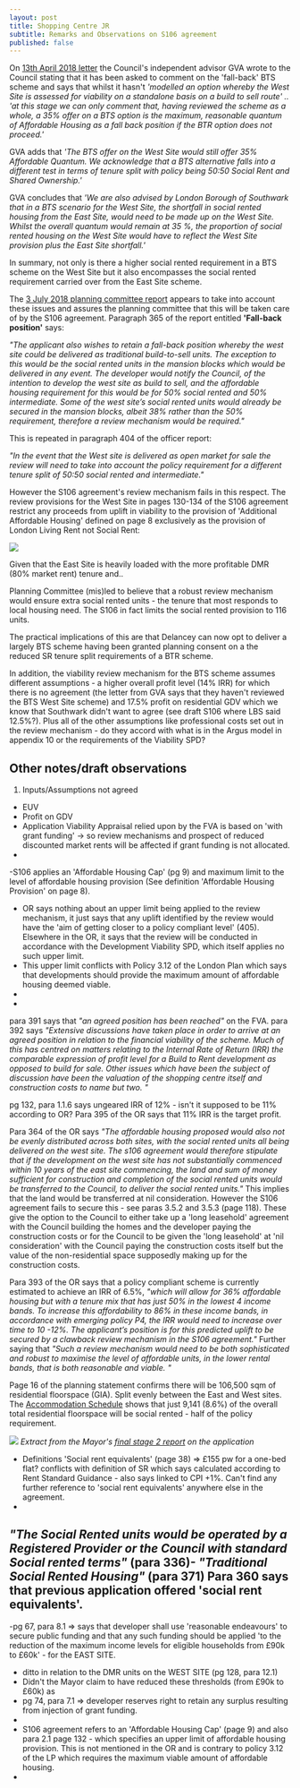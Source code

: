 ```yaml
---
layout: post
title: Shopping Centre JR
subtitle: Remarks and Observations on S106 agreement
published: false
---
```

On [13th April 2018 letter](http://planbuild.southwark.gov.uk/documents/?GetDocument=%7b%7b%7b!LXcCuPkZXfUd47qX5Tcdtg%3d%3d!%7d%7d%7d) the Council's independent advisor GVA wrote to the Council stating that it has been asked to comment on the 'fall-back' BTS scheme and says that whilst it hasn't _'modelled an option whereby the West Site is assessed for viability on a standalone basis on a build to sell route' .. 'at this stage we can only comment that, having reviewed the scheme as a whole, a 35% offer on a BTS option is the maximum, reasonable quantum of Affordable Housing as a fall back position if the BTR option does not proceed.'_ 

GVA adds that _'The BTS offer on the West Site would still offer 35% Affordable Quantum. We acknowledge that a BTS alternative falls into a different test in terms of tenure split with policy being 50:50 Social Rent and Shared Ownership.'_ 

GVA concludes that _'We are also advised by London Borough of Southwark that in a BTS scenario for the West Site, the shortfall in social rented housing from the East Site, would need to be made up on the West Site. Whilst the overall quantum would remain at 35 %, the proportion of social rented housing on the West Site would have to reflect the West Site provision plus the East Site shortfall.'_

In summary, not only is there a higher social rented requirement in a BTS scheme on the West Site but it also encompasses the social rented requirement carried over from the East Site scheme.

The [3 July 2018 planning committee report](http://planbuild.southwark.gov.uk/documents/?GetDocument=%7b%7b%7b!HvOs1eG7BYgl0hYZ8SIm5w%3d%3d!%7d%7d%7d) appears to take into account these issues and assures the planning committee that this will be taken care of by the S106 agreement. Paragraph 365 of the report entitled __'Fall-back position'__ says:

_"The applicant also wishes to retain a fall-back position whereby the west site could be delivered as traditional build-to-sell units. The exception to this would be the social rented units in the mansion blocks which would be delivered in any event. The developer would notify the Council, of the intention to develop the west site as build to sell, and the affordable housing requirement for this would be for 50% social rented and 50% intermediate. Some of the west site’s social rented units would already be secured in the mansion blocks, albeit 38% rather than the 50% requirement, therefore a review mechanism would be required."_

This is repeated in paragraph 404 of the officer report:

_"In the event that the West site is delivered as open market for sale the review will need to take into account the policy requirement for a different tenure split of 50:50 social rented and intermediate."_

However the S106 agreement's review mechanism fails in this respect. The review provisions for the West Site in pages 130-134 of the S106 agreement restrict any proceeds from uplift in viability to the provision of 'Additional Affordable Housing' defined on page 8 exclusively as the provision of London Living Rent not Social Rent:

![](http://35percent.org/img/scs106aah.png)


Given that the East Site is heavily loaded with the more profitable DMR (80% market rent) tenure and.. 

Planning Committee (mis)led to believe that a robust review mechanism would ensure extra social rented units - the tenure that most responds to local housing need. The S106 in fact limits the social rented provision to 116 units.

The practical implications of this are that Delancey can now opt to deliver a largely BTS scheme having been granted planning consent on a the reduced SR tenure split requirements of a BTR scheme.

In addition, the viability review mechanism for the BTS scheme assumes different assumptions - a higher overall profit level (14% IRR) for which there is no agreement (the letter from GVA says that they haven't reviewed the BTS West Site scheme) and 17.5% profit on residential GDV which we know that Southwark didn't want to agree (see draft S106 where LBS said 12.5%?).  Plus all of the other assumptions like professional costs set out in the review mechanism - do they accord with what is in the Argus model in appendix 10 or the requirements of the Viability SPD?




## Other notes/draft observations

1. Inputs/Assumptions not agreed

- EUV
- Profit on GDV
- Application Viability Appraisal relied upon by the FVA is based on 'with grant funding' -> so review mechanisms and prospect of reduced discounted market rents will be affected if grant funding is not allocated.
-
-S106 applies an 'Affordable Housing Cap' (pg 9) and maximum limit to the level of affordable housing provision (See definition 'Affordable Housing Provision' on page 8).

- OR says nothing about an upper limit being applied to the review mechanism, it just says that any uplift identified by the review would have the 'aim of getting closer to a policy compliant level' (405). Elsewhere in the OR, it says that the review will be conducted in accordance with the Development Viability SPD, which itself applies no such upper limit.  
- This upper limit conflicts with Policy 3.12 of the London Plan which says that developments should provide the maximum amount of affordable housing deemed viable.
-
-
para 391 says that _"an agreed position has been reached"_ on the FVA. 
para 392 says _"Extensive discussions have taken place in order to arrive at an agreed position in relation to the financial viability of the scheme. Much of this has centred on matters relating to the Internal Rate of Return (IRR) the comparable expression of profit level for a Build to Rent development as opposed to build for sale. Other issues which have been the subject of discussion have been the valuation of the shopping centre itself and construction costs to name but two. "_


pg 132, para 1.1.6 says ungeared IRR of 12% - isn't it supposed to be 11% according to OR?
Para 395 of the OR says that 11% IRR is the target profit.


Para 364 of the OR says _"The affordable housing proposed would also not be evenly distributed across both sites, with the social rented units all being delivered on the west site. The s106 agreement would therefore stipulate that if the development on the west site has not substantially commenced within 10 years of the east site commencing, the land and sum of money sufficient for construction and completion of the social rented units would be transferred to the Council, to deliver the social rented units."_ This implies that the land would be transferred at nil consideration.
However the S106 agreement fails to secure this - see paras 3.5.2 and 3.5.3 (page 118). These give the option to the Council to either take up a 'long leasehold' agreement with the Council building the homes and the developer paying the construction costs or for the Council to be given the 'long leasehold' at 'nil consideration' with the Council paying the construction costs itself but the value of the non-residential space supposedly making up for the construction costs. 

Para 393 of the OR says that a policy compliant scheme is currently estimated to achieve an IRR of 6.5%, _"which will allow for 36% affordable housing but with a tenure mix that has just 50% in the lowest 4 income bands. To increase this affordability to 86% in these income bands, in accordance with emerging policy P4, the IRR would need to increase over time to 10 -12%. The applicant’s position is for this predicted uplift to be secured by a clawback review mechanism in the S106 agreement."_ Further saying that _"Such a review mechanism would need to be both sophisticated and robust to maximise the level of affordable units, in the lower rental bands, that is both reasonable and viable. "_



Page 16 of the planning statement confirms there will be 106,500 sqm of residential floorspace (GIA). Split evenly between the East and West sites.
The [Accommodation Schedule](http://planbuild.southwark.gov.uk/documents/?GetDocument=%7b%7b%7b!9e1lINlEHTmcLt5vZsm29g%3d%3d!%7d%7d%7d) shows that just 9,141 (8.6%) of the overall total residential floorspace will be social rented - half of the policy requirement.


![](http://35percent.org/img/shoppingcentrestage2report.png)
*Extract from the Mayor's [final stage 2 report](https://www.docdroid.net/njfeOJz/3654.pdf#page=7) on the application*

- Definitions 'Social rent equivalents' (page 38) => £155 pw for a one-bed flat? conflicts with definition of SR which says calculated according to Rent Standard Guidance - also says linked to CPI +1%. Can't find any further reference to 'social rent equivalents' anywhere else in the agreement.
-
_"The Social Rented units would be operated by a Registered Provider or the Council with standard Social rented terms"_ (para 336)-
_"Traditional Social Rented Housing"_ (para 371)
Para 360 says that previous application offered 'social rent equivalents'.
-
-pg 67, para 8.1 => says that developer shall use 'reasonable endeavours' to secure public funding and that any such funding should be applied 'to the reduction of the maximum income levels for eligible households from £90k to £60k' - for the EAST SITE.
- ditto in relation to the DMR units on the WEST SITE (pg 128, para 12.1)
- Didn't the Mayor claim to have reduced these thresholds (from £90k to £60k) as 
- pg 74, para 7.1 => developer reserves right to retain any surplus resulting from injection of grant funding.
-
- S106 agreement refers to an 'Affordable Housing Cap' (page 9) and also para 2.1 page 132 - which specifies an upper limit of affordable housing provision. This is not mentioned in the OR and is contrary to policy 3.12 of the LP which requires the maximum viable amount of affordable housing.
-

